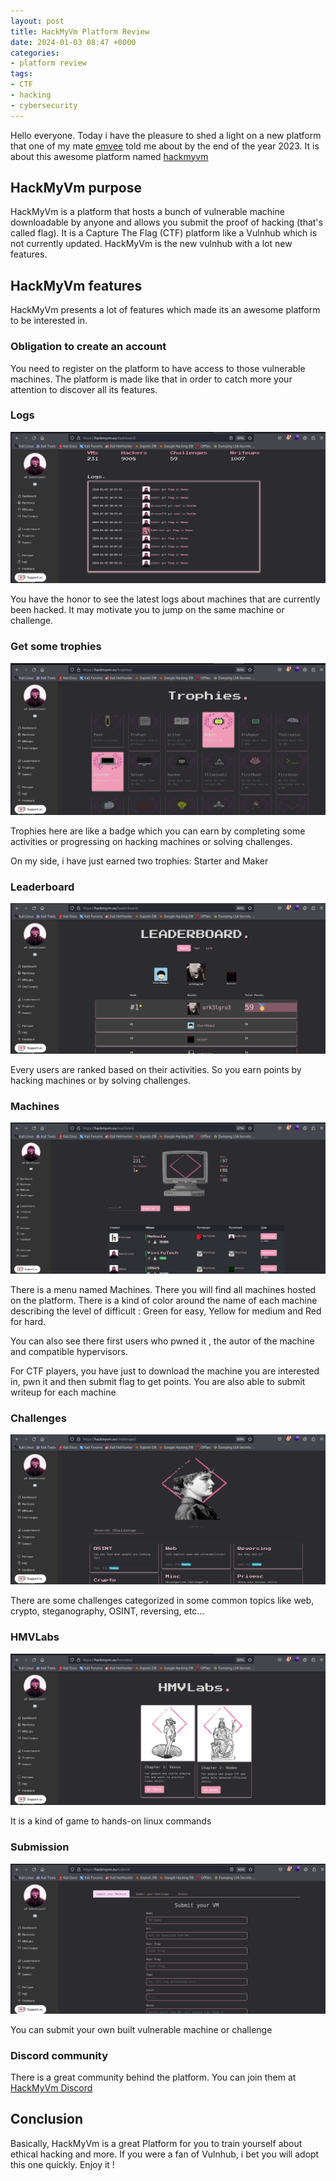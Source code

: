 ```yaml
---
layout: post
title: HackMyVm Platform Review
date: 2024-01-03 08:47 +0000
categories:
- platform review
tags:
- CTF
- hacking
- cybersecurity
---
```

Hello everyone. Today i have the pleasure to shed a light on a new platform that one of my mate [emvee](https://emvee-nl.github.io/) told me about by the end of the year 2023. It is about this awesome platform named [hackmyvm](https://hackmyvm.eu/)

## HackMyVm purpose

HackMyVm is a platform that hosts a bunch of vulnerable machine downloadable by anyone and allows you submit the proof of hacking (that's called flag). It is a Capture The Flag (CTF) platform like a Vulnhub which is not currently updated. HackMyVm is the new vulnhub with a lot new features.


## HackMyVm features

HackMyVm presents a lot of features which made its an awesome platform to be interested in.

### Obligation to create an account

You need to register on the platform to have access to those vulnerable machines. The platform is made like that in order to catch more your attention to discover all its features.

### Logs

![](/assets/img/HMV-review/HMV-logs.png)

You have the honor to see the latest logs about machines that are currently been hacked. It may motivate you to jump on the same machine or challenge.

### Get some trophies

![](/assets/img/HMV-review/HMV-trophies.png)

Trophies here are like a badge which you can earn by completing some activities or progressing on hacking machines or solving challenges.

On my side, i have just earned two trophies: Starter and Maker

### Leaderboard

![](/assets/img/HMV-review/HMV-Leaderboard.png)

Every users are ranked based on their activities. So you earn points by hacking machines or by solving challenges.

### Machines

![](/assets/img/HMV-review/HMV-machines.png)

There is a menu named Machines. There you will find all machines hosted on the platform. There is a kind of color around the name of each machine describing the level of difficult : Green for easy, Yellow for medium and Red for hard.

You can also see there first users who pwned it , the autor of the machine and compatible hypervisors.

For CTF players, you have just to download the machine you are interested in, pwn it and then submit flag to get points.
You are also able to submit writeup for each machine

### Challenges

![](/assets/img/HMV-review/HMV-challenges.png)

There are some challenges categorized in some common topics like web, crypto, steganography, OSINT, reversing, etc...

### HMVLabs

![](/assets/img/HMV-review/HMVLabs.png)

It is a kind of game to hands-on linux commands

### Submission

![](/assets/img/HMV-review/HMV-submit.png)

You can submit your own built vulnerable machine or challenge

### Discord community

There is a great community behind the platform. You can join them at [HackMyVm Discord](https://discord.gg/nz4UvVHkwg)

## Conclusion

Basically, HackMyVm is a great Platform for you to train yourself about ethical hacking and more. If you were a fan of Vulnhub, i bet you will adopt this one quickly. Enjoy it !
